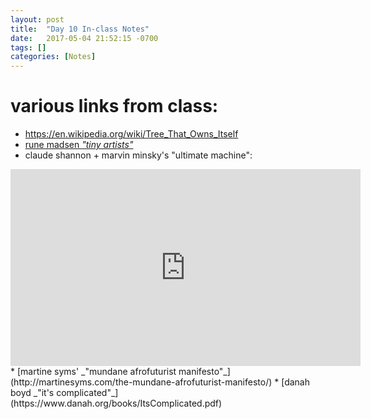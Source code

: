 ```yaml
---
layout: post
title:  "Day 10 In-class Notes"
date:   2017-05-04 21:52:15 -0700
tags: []
categories: [Notes]
---
```

# various links from class:

* https://en.wikipedia.org/wiki/Tree_That_Owns_Itself
* [rune madsen _"tiny artists"_](https://runemadsen.com/work/tiny-artists-456/)
* claude shannon + marvin minsky's "ultimate machine":
<iframe width="560" height="315" src="https://www.youtube.com/embed/G5rJJgt_5mg" frameborder="0" allowfullscreen></iframe>
* [martine syms' _"mundane afrofuturist manifesto"_](http://martinesyms.com/the-mundane-afrofuturist-manifesto/)
* [danah boyd _"it's complicated"_](https://www.danah.org/books/ItsComplicated.pdf)
